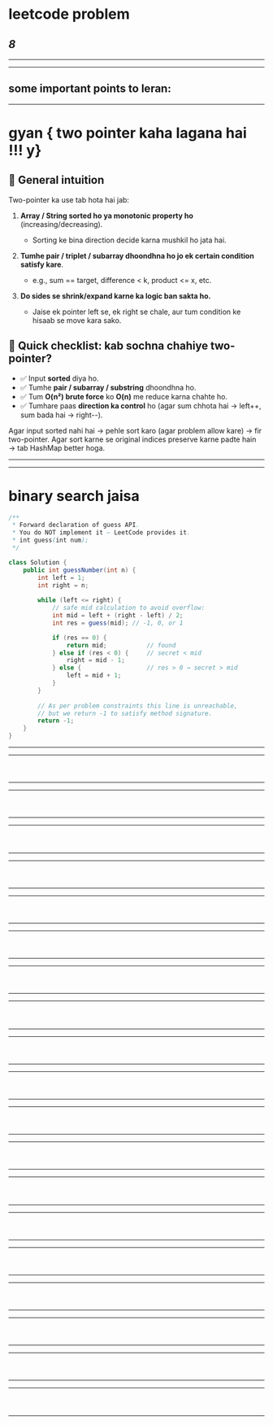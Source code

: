 # leetcode problem 

***8***
---
*** *** 
---

## some important points to leran:

---
 # gyan { two pointer kaha lagana hai !!! y}

## 🔑 General intuition

Two-pointer ka use tab hota hai jab:

1. **Array / String sorted ho ya monotonic property ho** (increasing/decreasing).

   * Sorting ke bina direction decide karna mushkil ho jata hai.
2. **Tumhe pair / triplet / subarray dhoondhna ho jo ek certain condition satisfy kare**.

   * e.g., sum == target, difference < k, product <= x, etc.
3. **Do sides se shrink/expand karne ka logic ban sakta ho.**

   * Jaise ek pointer left se, ek right se chale, aur tum condition ke hisaab se move kara sako.




## 🚦 Quick checklist: kab sochna chahiye two-pointer?

* ✅ Input **sorted** diya ho.
* ✅ Tumhe **pair / subarray / substring** dhoondhna ho.
* ✅ Tum **O(n²) brute force** ko **O(n)** me reduce karna chahte ho.
* ✅ Tumhare paas **direction ka control** ho (agar sum chhota hai → left++, sum bada hai → right--).

Agar input sorted nahi hai → pehle sort karo (agar problem allow kare) → fir two-pointer.
Agar sort karne se original indices preserve karne padte hain → tab HashMap better hoga.

---
---
 # binary search jaisa
```java
/** 
 * Forward declaration of guess API.
 * You do NOT implement it — LeetCode provides it.
 * int guess(int num);
 */

class Solution {
    public int guessNumber(int n) {
        int left = 1;
        int right = n;
        
        while (left <= right) {
            // safe mid calculation to avoid overflow:
            int mid = left + (right - left) / 2;
            int res = guess(mid); // -1, 0, or 1

            if (res == 0) {
                return mid;           // found
            } else if (res < 0) {     // secret < mid
                right = mid - 1;
            } else {                  // res > 0 → secret > mid
                left = mid + 1;
            }
        }
        
        // As per problem constraints this line is unreachable,
        // but we return -1 to satisfy method signature.
        return -1;
    }
}


```
---
---
 #
```java


```
---
---
 #
```java


```
---
---
 #
```java


```
---
---
 #
```java


```
---
---
 #
```java


```
---
---
 #
```java


```
---
---
 #
```java


```
---
---
 #
```java


```
---
---
 #
```java


```
---
---
 #
```java


```
---
---
 #
```java


```
---
---
 #
```java


```
---
---
 #
```java


```
---
---
 #
```java


```
---
---
 #
```java


```
---
---
 #
```java


```
---
---
 #
```java


```
---
---
 #
```java


```
---
---
 #
```java


```
---
